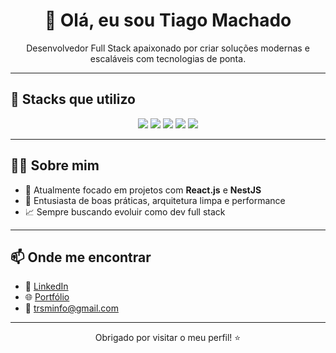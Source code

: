 <h1 align="center">👋 Olá, eu sou Tiago Machado</h1>

<p align="center">
  Desenvolvedor Full Stack apaixonado por criar soluções modernas e escaláveis com tecnologias de ponta.
</p>

---

## 🚀 Stacks que utilizo

<p align="center">
  <img src="https://img.shields.io/badge/-TypeScript-3178C6?style=for-the-badge&logo=typescript&logoColor=fff" />
  <img src="https://img.shields.io/badge/-React-61DAFB?style=for-the-badge&logo=react&logoColor=000" />
  <img src="https://img.shields.io/badge/-Next.js-000?style=for-the-badge&logo=next.js&logoColor=fff" />
  <img src="https://img.shields.io/badge/-Node.js-339933?style=for-the-badge&logo=node.js&logoColor=fff" />
  <img src="https://img.shields.io/badge/-NestJS-E0234E?style=for-the-badge&logo=nestjs&logoColor=fff" />
</p>

---

## 👨‍💻 Sobre mim

- 🔭 Atualmente focado em projetos com **React.js** e **NestJS**
- 🧠 Entusiasta de boas práticas, arquitetura limpa e performance
- 📈 Sempre buscando evoluir como dev full stack

---

## 📫 Onde me encontrar

- 💼 [LinkedIn](https://linkedin.com/in/trsmtiago)
- 🌐 [Portfólio](https://seuportfolio.com)
- 📧 trsminfo@gmail.com

---

<p align="center">
  Obrigado por visitar o meu perfil! ⭐
</p>
